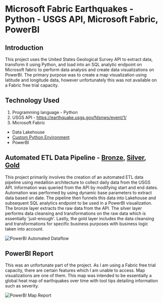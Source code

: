 # Microsoft Fabric Earthquakes - Python - USGS API, Microsoft Fabric, PowerBI

## Introduction
This project uses the United States Geological Survey API to extract data, transform it using Python, and load into an SQL analytic endpoint on Microsoft fabric to perform data analysis and create data visualizations on PowerBI. The primary purpose was to create a map visualization using latitude and longitude data, however unfortunately this was not available on a Fabric free trial capacity. 

## Technology Used
1. Programming language - Python
2. USGS API - https://earthquake.usgs.gov/fdsnws/event/1/
3. Microsoft Fabric
  - Data Lakehouse
  - [Custom Python Environment](https://github.com/TAtnip/portfolio/blob/7e2f106231b67ed0889d87382c93c57845cc69e0/Microsoft%20Fabric%20Earthquakes/Python%20environment.png)
  - PowerBI

## Automated ETL Data Pipeline - [Bronze](https://github.com/TAtnip/portfolio/blob/03e81f22bea3e894f7bc5483a3ed76a6fe5d8901/Microsoft%20Fabric%20Earthquakes/Bronze%20Layer.ipynb), [Silver](https://github.com/TAtnip/portfolio/blob/4596bc49b6834a61ddbb8d9d0cae5b89930367b5/Microsoft%20Fabric%20Earthquakes/Silver%20layer.ipynb), [Gold](https://github.com/TAtnip/portfolio/blob/e564ade9a69d22fb8ad7b5a378c8010ed975d0de/Microsoft%20Fabric%20Earthquakes/Gold%20Layer.ipynb)
This project primarily involves the creation of an automated ETL data pipeline using medallion architecture to collect daily data from the USGS API. Information was queried from the API by modifying start and end dates. Automation was performed by using dynamic base parameters to extract data based on date. The pipeline then funnels this data into Lakehouse and subsequent SQL analytics endpoint to be used in a PowerBI visualization. The bronze layer extracts the raw data from the API. The silver layer performs data cleansing and transformations on the raw data which is essentially 'just-enough'. Lastly, the gold layer includes the data cleansing and transformations for specific business purposes with business logic taken into account. 

![PowerBI Automated Dataflow](https://github.com/user-attachments/assets/847fecd8-d2c9-42db-a2df-fba07445a14b)


## PowerBI Report
This was an unfortunate part of the project. As I am using a Fabric free trial capacity, there are certain features which I am unable to access. Map visualizations are one of them. This map was intended to be essentially a global heat map of earthquakes over time with tool tips detailing information such as severity. 

![PowerBI Map Report](https://github.com/user-attachments/assets/5b363784-33a9-4cf9-83cd-3dc27d55f21c)


